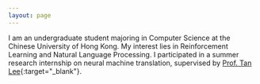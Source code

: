 ```yaml
---
layout: page
---
```


<!-- I am a final year student majoring in Computer Science at the Chinese University of Hong Kong. My interest lies in Reinforcement Learning and Natural Language Processing. I participated in a summer research internship on neural machine translation, supervised by [Prof. Tan Lee](http://www.ee.cuhk.edu.hk/~tanlee/){:target="_blank"}. My final year project is on multi-agent reinforcement learning under the supervision of [Prof. Ho-fung Leung](http://www.cse.cuhk.edu.hk/~lhf/){:target="_blank"}. -->

I am an undergraduate student majoring in Computer Science at the Chinese University of Hong Kong. My interest lies in Reinforcement Learning and Natural Language Processing. I participated in a summer research internship on neural machine translation, supervised by [Prof. Tan Lee](http://www.ee.cuhk.edu.hk/~tanlee/){:target="_blank"}.